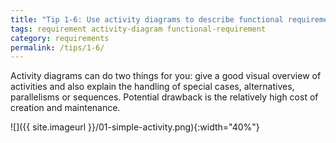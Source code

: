 ```yaml
---
title: "Tip 1-6: Use activity diagrams to describe functional requirements!"
tags: requirement activity-diagram functional-requirement
category: requirements
permalink: /tips/1-6/
---
```


Activity diagrams can do two things for you: give a good visual overview of activities
and also explain the handling of special cases, alternatives, parallelisms or sequences.
Potential drawback is the relatively high cost of creation and maintenance.

![]({{ site.imageurl }}/01-simple-activity.png){:width="40%"}
